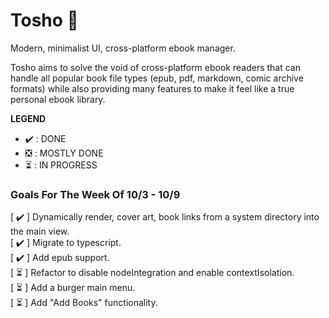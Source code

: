 # Tosho :book:

Modern, minimalist UI, cross-platform ebook manager.

Tosho aims to solve the void of cross-platform ebook readers that can handle all popular book file types (epub, pdf, markdown, comic archive formats) while also providing many features to make it feel like a true personal ebook library.

**LEGEND**

- :heavy_check_mark: : DONE
- :negative_squared_cross_mark: : MOSTLY DONE
- :hourglass_flowing_sand: : IN PROGRESS

### Goals For The Week Of 10/3 - 10/9

[ :heavy_check_mark: ] Dynamically render, cover art, book links from a system directory into the main view. <br>
[ :heavy_check_mark: ] Migrate to typescript. <br>
[ :heavy_check_mark: ] Add epub support. <br>
[ :hourglass_flowing_sand: ] Refactor to disable nodeIntegration and enable contextIsolation. <br>
[ :hourglass_flowing_sand: ] Add a burger main menu. <br>
[ :hourglass_flowing_sand: ] Add "Add Books" functionality. <br>
